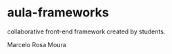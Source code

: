 aula-frameworks
===============

collaborative front-end framework created by students.


Marcelo Rosa Moura